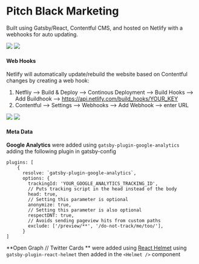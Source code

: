 # Pitch Black Marketing

Built using Gatsby/React, Contentful CMS, and hosted on Netlify with a webhooks for auto updating. 

![](https://meta.filipstepien.com/pitchblack.stack.png)
![](https://meta.filipstepien.com/pitchblack.flow.arrow.png)

#### Web Hooks

Netlify will automatically update/rebuild the website based on Contentful changes by creating a web hook: 

1. Netfliy --> Build & Deploy --> Continous Deployment --> Build Hooks --> Add Buildhook --> https://api.netlify.com/build_hooks/YOUR_KEY
2. Contentful --> Settings --> Webhooks --> Add Webhook --> enter URL

![](https://meta.filipstepien.com/pitchblack.netlify.webhook.png)
![](https://meta.filipstepien.com/pitchblack.contentful.webhook.png)


#### Meta Data

**Google Analytics** were added using `gatsby-plugin-google-analytics` adding the following plugin in gatsby-config

```
plugins: [
    {
      resolve: `gatsby-plugin-google-analytics`,
      options: {
        trackingId: 'YOUR_GOOGLE_ANALYTICS_TRACKING_ID',
        // Puts tracking script in the head instead of the body
        head: true,
        // Setting this parameter is optional
        anonymize: true,
        // Setting this parameter is also optional
        respectDNT: true,
        // Avoids sending pageview hits from custom paths
        exclude: ['/preview/**', '/do-not-track/me/too/'],
      }
]
```

**Open Graph // Twitter Cards ** were added using [React Helmet](https://www.gatsbyjs.org/packages/gatsby-plugin-react-helmet/#gatsby-plugin-react-helmet) using `gatsby-plugin-react-helmet` then added in the `<Helmet />` component